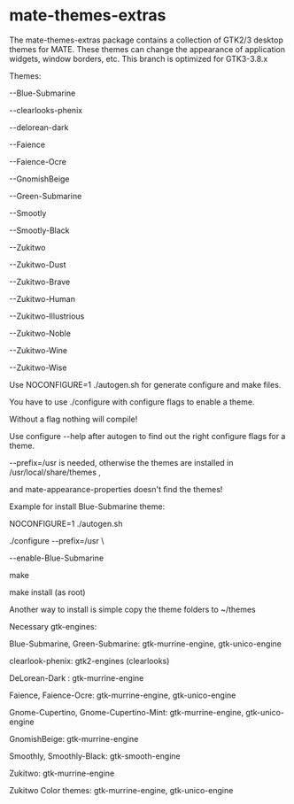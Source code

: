 mate-themes-extras
==================

The mate-themes-extras package contains a collection of GTK2/3 desktop themes for MATE. These themes can change the appearance of application widgets, window borders, etc.
This branch is optimized for GTK3-3.8.x

Themes:


--Blue-Submarine

--clearlooks-phenix

--delorean-dark

--Faience

--Faience-Ocre

--GnomishBeige

--Green-Submarine

--Smootly

--Smootly-Black

--Zukitwo

--Zukitwo-Dust

--Zukitwo-Brave

--Zukitwo-Human

--Zukitwo-Illustrious

--Zukitwo-Noble

--Zukitwo-Wine

--Zukitwo-Wise


Use NOCONFIGURE=1 ./autogen.sh for generate configure and make files.

You have to use ./configure with configure flags to enable a theme.

Without a flag nothing will compile!

Use configure --help after autogen to find out the right configure flags for a theme.

--prefix=/usr is needed, otherwise the themes are installed in /usr/local/share/themes ,

and  mate-appearance-properties doesn't find the themes!


Example for install Blue-Submarine theme:

NOCONFIGURE=1 ./autogen.sh

./configure --prefix=/usr \

--enable-Blue-Submarine

make

make install (as root)



Another way to install is simple copy the theme folders to ~/themes


Necessary gtk-engines:

Blue-Submarine, Green-Submarine: gtk-murrine-engine, gtk-unico-engine

clearlook-phenix: gtk2-engines (clearlooks)

DeLorean-Dark : gtk-murrine-engine

Faience, Faience-Ocre: gtk-murrine-engine, gtk-unico-engine

Gnome-Cupertino, Gnome-Cupertino-Mint: gtk-murrine-engine, gtk-unico-engine

GnomishBeige: gtk-murrine-engine

Smoothly, Smoothly-Black: gtk-smooth-engine

Zukitwo: gtk-murrine-engine

Zukitwo Color themes: gtk-murrine-engine, gtk-unico-engine

